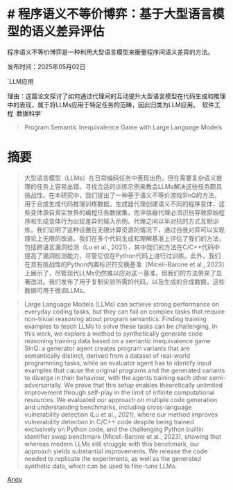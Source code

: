 # # 程序语义不等价博弈：基于大型语言模型的语义差异评估
程序语义不等价博弈是一种利用大型语言模型来衡量程序间语义差异的方法。

发布时间：2025年05月02日

`LLM应用

理由：这篇论文探讨了如何通过代理间的互动提升大型语言模型在代码生成和推理中的表现，属于将LLMs应用于特定任务的范畴，因此归类为LLM应用。` `软件工程` `数据科学`

> Program Semantic Inequivalence Game with Large Language Models

# 摘要

> 大型语言模型（LLMs）在日常编码任务中表现出色，但在需要复杂语义推理的任务上容易出错。寻找合适的训练示例来教会LLMs解决这些任务颇具挑战性。在本研究中，我们提出了一种基于语义不等价游戏SInQ的方法，用于合成生成代码推理训练数据。生成器代理创建语义不同的程序变体，这些变体源自真实世界的编程任务数据集，而评估器代理必须识别导致原始程序和生成变体行为出现差异的输入示例。代理之间以半对抗的方式互相训练。我们证明了这种设置在无限计算资源的情况下，通过自我对弈可以实现理论上无限的改进。我们在多个代码生成和理解基准上评估了我们的方法，包括跨语言漏洞检测（Lu et al., 2021），其中我们的方法在C/C++代码中提高了漏洞检测能力，尽管它仅在Python代码上进行过训练。此外，我们在具有挑战性的Python内置标识符交换基准（Miceli-Barone et al., 2023）上展示了，尽管现代LLMs仍然难以应对这一基准，但我们的方法带来了显著改进。我们发布了用于复制实验所需的代码，以及生成的合成数据，这些数据可用于微调LLMs。

> Large Language Models (LLMs) can achieve strong performance on everyday coding tasks, but they can fail on complex tasks that require non-trivial reasoning about program semantics. Finding training examples to teach LLMs to solve these tasks can be challenging.
  In this work, we explore a method to synthetically generate code reasoning training data based on a semantic inequivalence game SInQ: a generator agent creates program variants that are semantically distinct, derived from a dataset of real-world programming tasks, while an evaluator agent has to identify input examples that cause the original programs and the generated variants to diverge in their behaviour, with the agents training each other semi-adversarially. We prove that this setup enables theoretically unlimited improvement through self-play in the limit of infinite computational resources.
  We evaluated our approach on multiple code generation and understanding benchmarks, including cross-language vulnerability detection (Lu et al., 2021), where our method improves vulnerability detection in C/C++ code despite being trained exclusively on Python code, and the challenging Python builtin identifier swap benchmark (Miceli-Barone et al., 2023), showing that whereas modern LLMs still struggle with this benchmark, our approach yields substantial improvements.
  We release the code needed to replicate the experiments, as well as the generated synthetic data, which can be used to fine-tune LLMs.

[Arxiv](https://arxiv.org/abs/2505.03818)